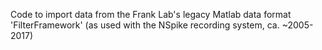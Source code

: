Code to import data from the Frank Lab's legacy Matlab data format 'FilterFramework' (as used with the NSpike recording system, ca. ~2005-2017)